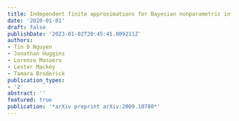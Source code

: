 ```yaml
---
title: Independent finite approximations for Bayesian nonparametric inference
date: '2020-01-01'
draft: false
publishDate: '2023-01-02T20:45:41.009211Z'
authors:
- Tin D Nguyen
- Jonathan Huggins
- Lorenzo Masoero
- Lester Mackey
- Tamara Broderick
publication_types:
- '2'
abstract: ''
featured: true
publication: '*arXiv preprint arXiv:2009.10780*'
---
```


